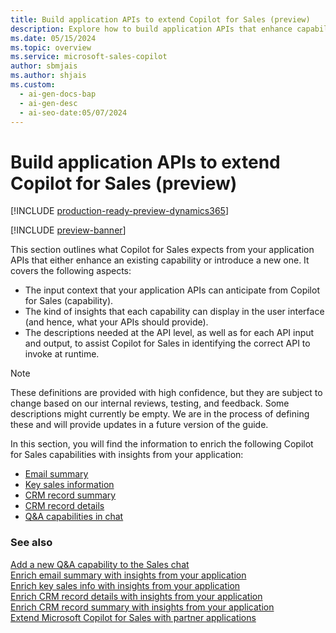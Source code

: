 ```yaml
---
title: Build application APIs to extend Copilot for Sales (preview)
description: Explore how to build application APIs that enhance capabilities and introduce new ones for Copilot for Sales.
ms.date: 05/15/2024
ms.topic: overview
ms.service: microsoft-sales-copilot
author: sbmjais
ms.author: shjais
ms.custom:
  - ai-gen-docs-bap
  - ai-gen-desc
  - ai-seo-date:05/07/2024
---
```


# Build application APIs to extend Copilot for Sales (preview)

[!INCLUDE [production-ready-preview-dynamics365](~/../shared-content/shared/preview-includes/production-ready-preview-dynamics365.md)]

[!INCLUDE [preview-banner](~/../shared-content/shared/preview-includes/preview-banner.md)]

This section outlines what Copilot for Sales expects from your application APIs that either enhance an existing capability or introduce a new one. It covers the following aspects:

- The input context that your application APIs can anticipate from Copilot for Sales (capability).
- The kind of insights that each capability can display in the user interface (and hence, what your APIs should provide).
- The descriptions needed at the API level, as well as for each API input and output, to assist Copilot for Sales in identifying the correct API to invoke at runtime.

> [!NOTE]
> These definitions are provided with high confidence, but they are subject to change based on our internal reviews, testing, and feedback. Some descriptions might currently be empty. We are in the process of defining these and will provide updates in a future version of the guide.

In this section, you will find the information to enrich the following Copilot for Sales capabilities with insights from your application:

- [Email summary](extend-email-summary.md)
- [Key sales information](extend-key-sales-info.md)
- [CRM record summary](extend-record-summary.md)
- [CRM record details](extend-record-details.md)
- [Q&A capabilities in chat](extend-m365-chat.md)

### See also

[Add a new Q&A capability to the Sales chat](extend-m365-chat.md)<br>
[Enrich email summary with insights from your application](extend-email-summary.md)<br>
[Enrich key sales info with insights from your application](extend-key-sales-info.md)<br>
[Enrich CRM record details with insights from your application](extend-record-details.md)<br>
[Enrich CRM record summary with insights from your application](extend-record-summary.md)<br>
[Extend Microsoft Copilot for Sales with partner applications](extend-sales-copilot.md)